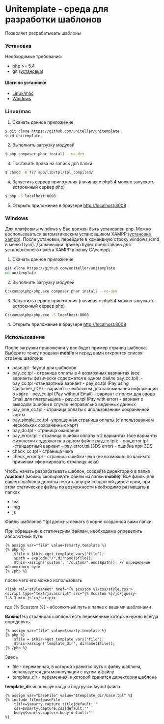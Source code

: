 # Unitemplate - среда для разработки шаблонов

Позволяет разрабатывать шаблоны

### Установка

Необходимые требования:
* php >= 5.4
* git ([установка](http://git-scm.com/book/ru/v2/%D0%92%D0%B2%D0%B5%D0%B4%D0%B5%D0%BD%D0%B8%D0%B5-%D0%A3%D1%81%D1%82%D0%B0%D0%BD%D0%BE%D0%B2%D0%BA%D0%B0-Git))

#### Шаги по установке
  * [Linux/mac](#linux-mac)
  * [Windows](#windows)
  
### Linux/mac
 1. Скачать данное приложение
 ```sh
 $ git clone https://github.com/uniteller/unitemplate
 $ cd unitemplate
 ```

 2. Выполнить загрузку модулей
 ```sh
 $ php composer.phar install --no-dev
 ```
 
 3. Поставить права на запись для папки
 ```sh
 $ chmod -R 777 app/lib/tpl/tpl_compiled/
 ```

 4. Запустить сервер приложения (начиная с php5.4 можно запускать встроенный сервер php)
 ```sh
 $ php -S localhost:8008
 ```
 
 5. Открыть приложение в браузере [http://localhost:8008](http://localhost:8008)

### Windows
Для платформы windows у Вас должен быть установлен php. Можно воспользоваться автоматическим установщиком XAMPP ([установка xampp](https://www.apachefriends.org/ru/download.html)). После установки, перейдите в командную строку windows (cmd в меню Пуск). Дальнейший пример будет представлен для установленного пакета XAMPP в папку C:\xampp\ .
 1. Скачать данное приложение
 ```sh
 git clone https://github.com/uniteller/unitemplate
 cd unitemplate
 ```

 2. Выполнить загрузку модулей
 ```sh
 C:\xampp\php\php.exe composer.phar install --no-dev
 ```
 
 3. Запустить сервер приложения (начиная с php5.4 можно запускать встроенный сервер php)
 ```sh
 C:\xampp\php\php.exe -S localhost:8008
 ```
 
 4. Открыть приложение в браузере [http://localhost:8008](http://localhost:8008)

### Использование

После загрузки приложения у вас будет пример страниц шаблона. Выберите точку продажи **mobile** и перед вами откроется список страниц шаблона:

 * base.tpl - layout для шаблонов
 * pay_cc.tpl - страница оплаты в 4 возможных вариантах (все варианты физически
                содержатся в одном файле pay_cc.tpl):
       - pay_cc.tpl -стандартный вариант
       - pay_cc.tpl (Pay using Customer_IDP) - вариант с чекбоксом для запоминания информации о карте
       - pay_cc.tpl (Pay without Email)  - вариант с полем для ввода Email для плательщика
       - pay_cc.tpl (Pay with error) - вариант с выводом ошибки в случае неправильно веденных данных
 * pay_one_cc.tpl - страница оплаты с ипользованием сохраненной карты
 * pay_simple_cc.tpl -упрощенная страница оплаты (с ипользованием нескольких сохраненных карт)
 * pay_do.tpl - страница ожидания
 * pay_error.tpl - страница ошибки оплаты в 2 вариантах (все варианты физически содержатся 
                   в одном файле pay_cc.tpl):
       - pay_error.tpl -стандартный вариант
       - pay_error.tpl (3DS error) - ошибка при 3DS
 * check_cc.tpl - страница чека
 * check_error.tpl - страница ошибки чека (не возможно по какимто причинам сформировать страницу чека)


Чтобы начать разрабатывать шаблон, создайте директорию в папке **/custom/** (можно скопировать файлы из папки **mobile**). Все файлы для вашего шаблона должны лежать внутри созданной директории, при этом статические файлы по возможности необходимо размещать в папках
 * css
 * img
 * js

Файлы шаблонов *.tpl должны лежать в корне созданной вами папки

При обращении к статическим файлам, необходимо определить абсолютный путь:

```tpl
{% assign var="file" value=$smarty.template %}
{% php %}
    $file = $this->get_template_vars('file');
    $path = explode("/",dirname($file));
    $this->assign('custom', '/custom/'.end($path)); // определение абсолютного пути
{% /php %} 
```

после чего его можно использовать

```tpl
<link rel="stylesheet" href="{% $custom %}/css/style.css">
<script type="text/javascript" src="{% $custom %}/js/jquery-1.8.3.min.js"></script>
```

где {% $custom %} - абсолютный путь к папке с вашими шаблонами

**Важно!** На страницах шаблона есть переменные которые нужно всегда определять

```tpl
{% assign var="file" value=$smarty.template %}
{% php %}
    $file = $this->get_template_vars('file');
    $this->assign('template_dir', dirname($file));
{% /php %} 
```

Здесь
 * file - переменная, в которой хранится путь к файлу шаблона, используется для манипуляции с путем к файлу
 * template_dir - переменная, к которой хранится директория шаблона

**template_dir** используется для подгрузки layout файла

```tpl
{% assign var="baseFile" value="$template_dir/base.tpl" %}
{% include file=$baseFile
    title=$smarty.capture.title|default:''
    css=$smarty.capture.css|default:''
    body=$smarty.capture.body|default:''
%}
```

